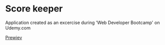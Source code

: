 # Score keeper
<p>Application created as an excercise during 'Web Developer Bootcamp' on Udemy.com</p>
<a href="https://aldonalis.github.io/Score-Keeper/">Prewiev</a>
